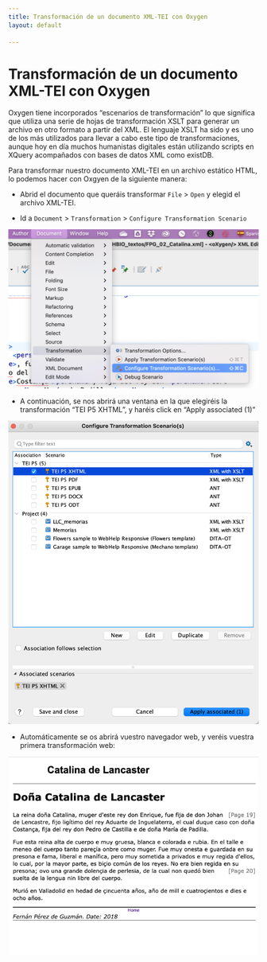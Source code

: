 ```yaml
---
title: Transformación de un documento XML-TEI con Oxygen
layout: default

---
```


# Transformación de un documento XML-TEI con Oxygen

Oxygen tiene incorporados “escenarios de transformación” lo que significa que utiliza una serie de hojas de transformación XSLT para generar un archivo en otro formato a partir del XML. El lenguaje XSLT ha sido y es uno de los más utilizados para llevar a cabo este tipo de transformaciones, aunque hoy en día muchos humanistas digitales están utilizando scripts en XQuery acompañados con bases de datos XML como existDB.

Para transformar nuestro documento XML-TEI en un archivo estático HTML, lo podemos hacer con Oxgyen de la siguiente manera:

* Abrid el documento que queráis transformar `File` > `Open` y elegid el archivo XML-TEI.

* Id a `Document` > `Transformation` > `Configure Transformation Scenario`

![Escenario Transformacion](https://github.com/tthub-repo/ejercicios/blob/master/img/9_1.png?raw=true)

* A continuación, se nos abrirá una ventana en la que elegiréis la transformación “TEI P5 XHTML”, y haréis click en “Apply associated (1)”

![Escenario Transformacion](https://github.com/tthub-repo/ejercicios/blob/master/img/9_2.png?raw=true)

* Automáticamente se os abrirá vuestro navegador web, y veréis vuestra primera transformación web:

![Escenario Transformacion](https://github.com/tthub-repo/ejercicios/blob/master/img/9_3.png?raw=true)
